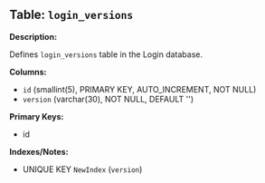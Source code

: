 ## Table: `login_versions`

**Description:**

Defines `login_versions` table in the Login database.

**Columns:**
- `id` (smallint(5), PRIMARY KEY, AUTO_INCREMENT, NOT NULL)
- `version` (varchar(30), NOT NULL, DEFAULT '')

**Primary Keys:**
- id

**Indexes/Notes:**
- UNIQUE KEY `NewIndex` (`version`)
